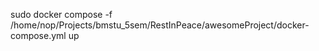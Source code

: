 sudo docker compose -f /home/nop/Projects/bmstu_5sem/RestInPeace/awesomeProject/docker-compose.yml up